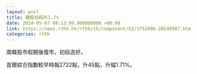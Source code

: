 ```yaml
---
layout: post
title: 韓股初段升1.7%
date: 2024-05-07 08:13:09.000000000 +08:00
link: https://news.rthk.hk/rthk/ch/component/k2/1752086-20240507.htm
categories: rthk
---
```


南韓股市假期後復市，初段造好。

首爾綜合指數較早時報2722點，升45點，升幅1.71%。
